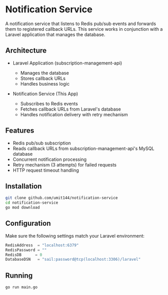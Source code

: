 # Notification Service

A notification service that listens to Redis pub/sub events and forwards them to registered callback URLs. This service works in conjunction with a Laravel application that manages the database.

## Architecture

- Laravel Application (subscription-management-api)
  - Manages the database
  - Stores callback URLs
  - Handles business logic

- Notification Service (This App)
  - Subscribes to Redis events
  - Fetches callback URLs from Laravel's database
  - Handles notification delivery with retry mechanism

## Features

- Redis pub/sub subscription
- Reads callback URLs from subscription-management-api's MySQL database
- Concurrent notification processing
- Retry mechanism (3 attempts) for failed requests
- HTTP request timeout handling

## Installation

```bash
git clone github.com/umit144/notification-service
cd notification-service
go mod download
```

## Configuration

Make sure the following settings match your Laravel environment:

```go
RedisAddress  = "localhost:6379"
RedisPassword = ""
RedisDB      = 0
DatabaseDSN   = "sail:password@tcp(localhost:3306)/laravel"
```

## Running

```bash
go run main.go
```